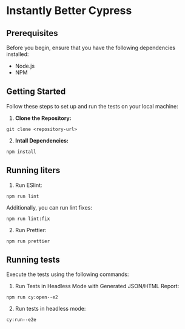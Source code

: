 # Instantly Better Cypress

## Prerequisites

Before you begin, ensure that you have the following dependencies installed:

- Node.js
- NPM

## Getting Started

Follow these steps to set up and run the tests on your local machine:

1. **Clone the Repository:**

```
git clone <repository-url>
```

2. **Intall Dependencies:**

```
npm install
```

## Running liters

1. Run ESlint:

```
npm run lint
```

Additionally, you can run lint fixes:

```
npm run lint:fix
```

2. Run Prettier:

```
npm run prettier
```

## Running tests

Execute the tests using the following commands:

1. Run Tests in Headless Mode with Generated JSON/HTML Report:

```
npm run cy:open--e2
```

2. Run tests in headless mode:

```
cy:run--e2e
```
